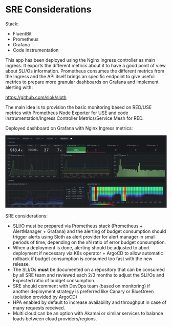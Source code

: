 # SRE Considerations

Stack:

- FluentBit
- Prometheus
- Grafana
- Code instrumentation

This app has been deployed using the Nginx ingress controller as main ingress. It exports the different
metrics about it to have a good point of view about SLI/Os information. Prometheus consumes the different 
metrics from the Ingress and the API itself brings an specific endpoint to give useful metrics to prepare
more granular dashboards on Grafana and implement alerting with:

https://github.com/slok/sloth

The main idea is to provision the basic monitoring based on RED/USE metrics with Prometheus Node Exporter for USE
and code instrumentation/Ingress Controller Metrics/Service Mesh for RED.

Deployed dashboard on Grafana with Nginx Ingress metrics:

![img.png](img/dashboard.png)

SRE considerations:

- SLI/O must be prepared via Prometheus stack (Prometheus + AlertManager + Grafana) and the alerting
of budget consumption should trigger alerts using Sloth as alert provider for alert manager in small periods
of time, depending on the xN ratio of error budget consumption.
- When a deployment is done, alerting should be adjusted to abort deployment if necessary via K8s operator + ArgoCD
to allow automatic rollback if budget consumption is consumed too fast with the new release.
- The SLI/Os **must** be documented on a repository that can be consumed by all SRE team and reviewed each 2/3 months
to adjust the SLI/Os and Expected ratio of budget consumption.
- SRE should comment with DevOps team (based on monitoring) if another deployment strategy is preferred like Canary or 
BlueGreen (solution provided by ArgoCD)
- HPA enabled by default to increase availability and throughput in case of many requests received.
- Multi cloud can be an option with Akamai or similar services to balance loads between cloud providers/regions.